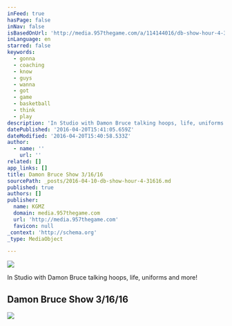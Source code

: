 ```yaml
---
inFeed: true
hasPage: false
inNav: false
isBasedOnUrl: 'http://media.957thegame.com/a/114144016/db-show-hour-4-3-16-16.htm?q=keating'
inLanguage: en
starred: false
keywords:
  - gonna
  - coaching
  - know
  - guys
  - wanna
  - got
  - game
  - basketball
  - think
  - play
description: 'In Studio with Damon Bruce talking hoops, life, uniforms and more!'
datePublished: '2016-04-20T15:41:05.659Z'
dateModified: '2016-04-20T15:40:58.533Z'
author:
  - name: ''
    url: ''
related: []
app_links: []
title: Damon Bruce Show 3/16/16
sourcePath: _posts/2016-04-10-db-show-hour-4-31616.md
published: true
authors: []
publisher:
  name: KGMZ
  domain: media.957thegame.com
  url: 'http://media.957thegame.com'
  favicon: null
_context: 'http://schema.org'
_type: MediaObject

---
```

![](https://the-grid-user-content.s3-us-west-2.amazonaws.com/bd722bb3-01a0-497c-a843-0baa15d90c23.jpg)

In Studio with Damon Bruce talking hoops, life, uniforms and more!

<article style=""><h1>Damon Bruce Show 3/16/16</h1><img src="https://s3-us-west-2.amazonaws.com/the-grid-img/p/c093e1465e779cd70dbe600f958ed5560207d65d.jpg" /></article>